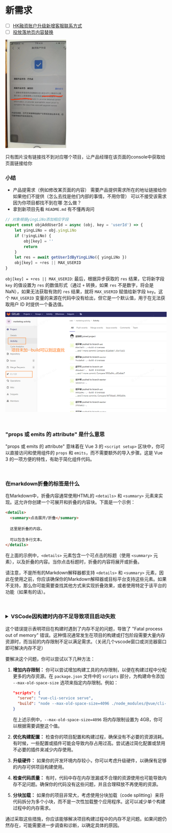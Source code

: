 # 新需求

- [ ] [HK融资账户升级新增客服联系方式](http://jira.yxzq.com/browse/WEBSITE-812?filter=-1)
- [ ] [投放落地页内容替换](http://jira.yxzq.com/browse/WEBSITE-814)

<img src="9月13日.assets/image-20230913111212178.png" alt="image-20230913111212178" style="zoom:33%;" />

只有图片没有链接找不到对应哪个项目，让产品经理在该页面的console中获取给页面链接给你

### 小结

- 产品提需求（例如修改某页面的内容） 需要产品提供需求所在的地址链接给你 如果他们不提供（怎么去找是他们内部的事情，不用你管） 可以不接受该需求 因为你项目都找不到在哪 怎么做？
- 拿到新项目先看 `README.md` 有不懂再询问

```js
// 对象根据yingLiNo添加相应字段
export const objAddUserId = async (obj, key = 'userId') => {
    let yingLiNo = obj.yingLiNo
    if (!yingLiNo) {
        obj[key] = ''
        return
    }
    let res = await getUserIdByYingLiNo({ yingLiNo })
    obj[key] = +res || MAX_USERID
}
```

`obj[key] = +res || MAX_USERID`: 最后，根据异步获取的 `res` 结果，它将新字段 `key` 的值设置为 `res` 的数值形式（通过 `+` 转换，如果 `res` 不是数字，将会是 NaN），如果无法获取有效的 `res` 结果，就将 `MAX_USERID` 赋值给新字段 `key`。这个 `MAX_USERID` 变量的来源在代码中没有给出，但它是一个默认值，用于在无法获取用户 ID 时提供一个备选值。

![image-20230913155542553](9月13日.assets/image-20230913155542553.png)

​	

### "props 或 emits 的 attribute" 是什么意思

"props 或 emits 的 attribute" 意味着在 Vue 3 的 `<script setup>` 区块中，你可以直接访问和使用组件的 `props` 和 `emits`，而不需要额外的导入步骤。这是 Vue 3 的一项方便的特性，有助于简化组件代码。

​	

### 在markdown折叠的标签是什么

在Markdown中，折叠内容通常使用HTML的 `<details>` 和 `<summary>` 元素来实现。这允许你创建一个可展开和折叠的内容块。下面是一个示例：

```markdown
<details>
  <summary>点击展开/折叠</summary>
  
  这里是折叠的内容。
  
  可以包含多行文本。
</details>
```

在上面的示例中，`<details>` 元素包含一个可点击的标题（使用 `<summary>` 元素），以及折叠的内容。当你点击标题时，折叠的内容将展开或折叠。

请注意，不是所有的Markdown解释器都支持 `<details>` 和 `<summary>` 元素，因此在使用之前，你应该确保你的Markdown解释器或目标平台支持这些元素。如果不支持，那么你可能需要查找其他方式来实现折叠效果，或者使用特定于该平台的功能（如果有的话）。

​	

<h3>
    <details>   
        <summary>VSCode因构建时内存不足导致项目启动失败</summary>
        报错信息：
        项目启动失败
        [webpack.Progress] 64% building 682/748 modules 66 active D:\Repository\sg\marketing-activity\node_modules\cache-loader\dist\cjs.js??ref--12-0!D:\Repository\sg\marketing-activity\node_modules\babel-loader\lib\index.js!D:\Repository\sg\marketing-activity\node_modules\@vue\cli-service\node_modules\vue-loader-v16\dist\templateLoader.js??ref--6!D:\Repository\sg\marketing-activity\node_modules\pug-plain-loader\index.js!D:\Repository\sg\marketing-activity\node_modules\cache-loader\dist\cjs.js??ref--0-0!D:\Repository\sg\marketing-activity\node_modules\@vue\cli-service\node_modules\vue-loader-v16\dist\index.js??ref--0-1!D:\Repository\sg\marketing-activity\src\pages\overseas\sg-ad\views\index.vue?vue&type=template&id=80d0a9aa&scoped=true&lang=pug
        [webpack.Progress] 64% building 682/749 modules 67 active D:\Repository\sg\marketing-activity\node_modules\sa-sdk-javascript\sensorsdata.min.js
        #
        # Fatal error in , line 0
        # Fatal process out of memory: Zone
        #
        #
        #
        #FailureMessage Object: 0000006C133FA890
         1: 00007FF6A98561BF
         2: 00007FF6A977E97F
         3: 00007FF6AA3F51A2
         4: 00007FF6AA0BA59E
         5: 00007FF6A9B4B350
         6: 00007FF6AA5EAB5C
         7: 00007FF6AA5F17CB
         8: 00007FF6AA5EF51D
         9: 00007FF6AA5F076C
        10: 00007FF6AA5EC4E8
        11: 00007FF6AA4B4E25
        12: 00007FF6AA4BA52E
        13: 00007FF6AA4B5B93
        14: 00007FF6AA025D80
        15: 00007FF6AA00A005
        16: 00007FF6AA00AA04
        17: 00007FF6A978133D
        18: 00007FF6A98A35BD
        19: 00007FF6AA65B0D0
        20: 00007FFB2FE57614
        21: 00007FFB316A26B1
        at ChildProcess.exithandler (child_process.js:383:12)
        at ChildProcess.emit (events.js:400:28)
        at maybeClose (internal/child_process.js:1088:16)
        at Process.ChildProcess._handle.onexit (internal/child_process.js:296:5) {
      killed: false,
      code: 3221225477,
      signal: null,
      cmd: 'vue-cli-service serve --project=overseas'
    }
    Done in 36.81s.
    </details>
</h3>

这个错误提示表明项目在构建时遇到了内存不足的问题，导致了 "Fatal process out of memory" 错误。这种情况通常发生在项目的构建或打包阶段需要大量内存资源时，而当前的内存限制不足以满足需求。（关闭几个vscode窗口或浏览器窗口即可解决内存不足）

要解决这个问题，你可以尝试以下几种方法：

1. **增加内存限制：** 你可以尝试增加构建工具的内存限制，以便在构建过程中分配更多的内存资源。在 `package.json` 文件中的 `scripts` 部分，为构建命令添加 `--max-old-space-size` 选项来指定内存限制。例如：

   ```json
   "scripts": {
     "serve": "vue-cli-service serve",
     "build": "node --max-old-space-size=4096 ./node_modules/@vue/cli-service/bin/vue-cli-service.js build"
   }
   ```

   在上述示例中，`--max-old-space-size=4096` 将内存限制设置为 4GB，你可以根据需要调整这个值。

2. **优化构建配置：** 检查你的项目配置和构建过程，确保没有不必要的资源消耗。有时候，一些配置或插件可能会导致内存占用过高。尝试通过简化配置或禁用不必要的插件来减少内存使用。

3. **升级硬件：** 如果你的开发环境内存较小，你可以考虑升级硬件，以确保有足够的内存可供项目构建使用。

4. **检查代码质量：** 有时，代码中存在内存泄漏或不合理的资源使用也可能导致内存不足问题。确保你的代码没有这些问题，并且合理释放不再使用的资源。

5. **分块加载：** 如果你的项目非常大，考虑使用分块加载（code splitting）来将代码拆分为多个小块，而不是一次性加载整个应用程序。这可以减少单个构建过程中的内存需求。

通过采取这些措施，你应该能够解决项目构建过程中的内存不足问题。如果问题仍然存在，可能需要进一步调查和诊断，以确定具体的原因。

